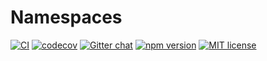 # Namespaces

[![CI](https://github.com/janeirodigital/sai-js/actions/workflows/ci.yml/badge.svg)](https://github.com/janeirodigital/sai-js/actions/workflows/ci.yml)
[![codecov](https://codecov.io/gh/janeirodigital/sai-js/branch/main/graph/badge.svg?flag=namespaces)](https://codecov.io/gh/janeirodigital/sai-js/tree/main/packages/namespaces)
[![Gitter chat](https://badges.gitter.im/gitterHQ/gitter.png)](https://gitter.im/solid/data-interoperability-panel)
[![npm version](https://badge.fury.io/js/%40janeirodigital%2Finterop-namespaces.svg)](https://www.npmjs.com/package/@janeirodigital/interop-namespaces)
[![MIT license](https://img.shields.io/github/license/janeirodigital/sai-js)](https://github.com/janeirodigital/sai-js/blob/main/LICENSE)
